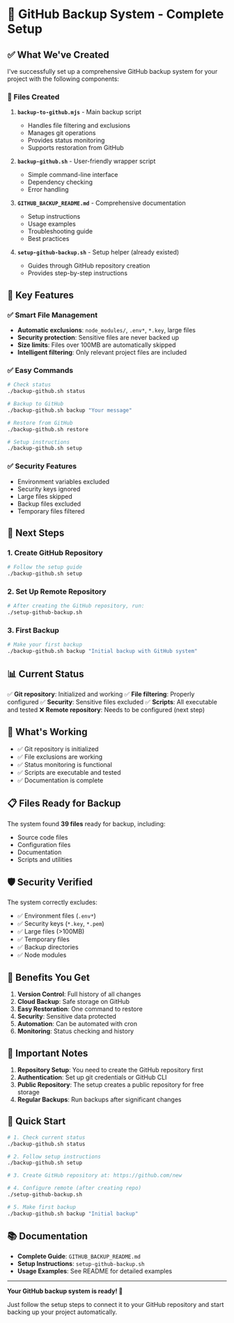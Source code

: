 # 🚀 GitHub Backup System - Complete Setup

## ✅ What We've Created

I've successfully set up a comprehensive GitHub backup system for your project with the following components:

### 📁 Files Created

1. **`backup-to-github.mjs`** - Main backup script
   - Handles file filtering and exclusions
   - Manages git operations
   - Provides status monitoring
   - Supports restoration from GitHub

2. **`backup-github.sh`** - User-friendly wrapper script
   - Simple command-line interface
   - Dependency checking
   - Error handling

3. **`GITHUB_BACKUP_README.md`** - Comprehensive documentation
   - Setup instructions
   - Usage examples
   - Troubleshooting guide
   - Best practices

4. **`setup-github-backup.sh`** - Setup helper (already existed)
   - Guides through GitHub repository creation
   - Provides step-by-step instructions

## 🎯 Key Features

### ✅ Smart File Management
- **Automatic exclusions**: `node_modules/`, `.env*`, `*.key`, large files
- **Security protection**: Sensitive files are never backed up
- **Size limits**: Files over 100MB are automatically skipped
- **Intelligent filtering**: Only relevant project files are included

### ✅ Easy Commands
```bash
# Check status
./backup-github.sh status

# Backup to GitHub
./backup-github.sh backup "Your message"

# Restore from GitHub
./backup-github.sh restore

# Setup instructions
./backup-github.sh setup
```

### ✅ Security Features
- Environment variables excluded
- Security keys ignored
- Large files skipped
- Backup files excluded
- Temporary files filtered

## 🚀 Next Steps

### 1. Create GitHub Repository
```bash
# Follow the setup guide
./backup-github.sh setup
```

### 2. Set Up Remote Repository
```bash
# After creating the GitHub repository, run:
./setup-github-backup.sh
```

### 3. First Backup
```bash
# Make your first backup
./backup-github.sh backup "Initial backup with GitHub system"
```

## 📊 Current Status

✅ **Git repository**: Initialized and working
✅ **File filtering**: Properly configured
✅ **Security**: Sensitive files excluded
✅ **Scripts**: All executable and tested
❌ **Remote repository**: Needs to be configured (next step)

## 🔧 What's Working

- ✅ Git repository is initialized
- ✅ File exclusions are working
- ✅ Status monitoring is functional
- ✅ Scripts are executable and tested
- ✅ Documentation is complete

## 📋 Files Ready for Backup

The system found **39 files** ready for backup, including:
- Source code files
- Configuration files
- Documentation
- Scripts and utilities

## 🛡️ Security Verified

The system correctly excludes:
- ✅ Environment files (`.env*`)
- ✅ Security keys (`*.key`, `*.pem`)
- ✅ Large files (>100MB)
- ✅ Temporary files
- ✅ Backup directories
- ✅ Node modules

## 🎉 Benefits You Get

1. **Version Control**: Full history of all changes
2. **Cloud Backup**: Safe storage on GitHub
3. **Easy Restoration**: One command to restore
4. **Security**: Sensitive data protected
5. **Automation**: Can be automated with cron
6. **Monitoring**: Status checking and history

## 🚨 Important Notes

1. **Repository Setup**: You need to create the GitHub repository first
2. **Authentication**: Set up git credentials or GitHub CLI
3. **Public Repository**: The setup creates a public repository for free storage
4. **Regular Backups**: Run backups after significant changes

## 🔗 Quick Start

```bash
# 1. Check current status
./backup-github.sh status

# 2. Follow setup instructions
./backup-github.sh setup

# 3. Create GitHub repository at: https://github.com/new

# 4. Configure remote (after creating repo)
./setup-github-backup.sh

# 5. Make first backup
./backup-github.sh backup "Initial backup"
```

## 📚 Documentation

- **Complete Guide**: `GITHUB_BACKUP_README.md`
- **Setup Instructions**: `setup-github-backup.sh`
- **Usage Examples**: See README for detailed examples

---

**Your GitHub backup system is ready! 🚀**

Just follow the setup steps to connect it to your GitHub repository and start backing up your project automatically. 